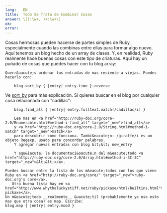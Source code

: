 ```yaml
---
lang:   EN
title:  Todo Se Trata de Combinar Cosas
answer: \[(:\w+, )+:\w+\]
ok:     
error:  
---
```


Cosas hermosas pueden hacerse de partes simples de Ruby, especialmente
        cuando las combinas entre ellas para formar algo nuevo. Aqu&iacute; tenemos un blog
        hecho de un array de clases. Y, en realidad, Ruby realmente hace buenas cosas
        con este tipo de criaturas.
    Aqu&iacute; hay un pu&ntilde;ado de cosas que puedes hacer con tu blog array:
    
    Querr&aacute;s ordenar tus entradas de mas reciente a viejas. Puedes hacerlo con:

        blog.sort_by { |entry| entry.time }.reverse
Ve <a href="http://ruby-doc.org/core/classes/Enumerable.html#method-i-sort_by" target="_new">sort_by</a> para m&aacute;s explicaci&oacute;n.
        Si quieres buscar en el blog por cualquier cosa relacionada con "cadillac": 

        blog.find_all { |entry| entry.fulltext.match(/cadillac/i) }

        Lee mas en <a href="http://ruby-doc.org/core-2.0/Enumerable.html#method-i-find_all" target="_new">find_all</a>
        y <a href="http://ruby-doc.org/core-2.0/String.html#method-i-match" target="_new">match</a>
        para descubrir como funciona. Tambi&eacute;n: /giraffe/i es un objeto Regexp, usado para concordar palabras.
        Y agregar nuevas entradas con blog &lt;&lt; new_entry

        Y aqu&iacute; la documentaci&oacute;n del m&eacute;todo <a href="http://ruby-doc.org/core-2.0/Array.html#method-i-3C-3C" target="_new">&lt;&lt;</a>.
    
    Puedes buscar entre la lista de los m&eacute;todos con los que viene Ruby en <a href="http://ruby-doc.org/core/" target="_new">ruby-doc.org's core</a>.
       Otra buena lista hay en <a href="http://www.whytheluckystiff.net/ruby/pickaxe/html/builtins.html">online pickaxe</a>.
    Un m&eacute;todo __realmente__ &uacute;til (probablemente yo uso esto mas que otra cosa) es map. Escribe: 
    blog.map { |entry| entry.mood }
